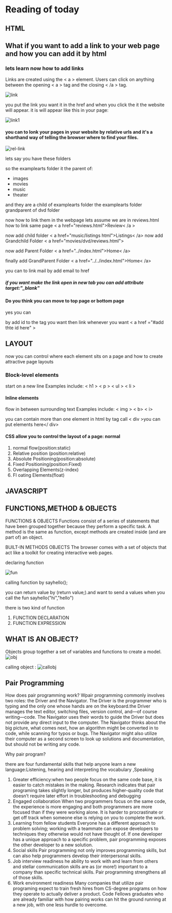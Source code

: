 # Reading of today

## HTML

## What if you want to add a link to your web page and how you can add it by html

### lets learn now how to add links

Links are created using the < a > element. Users can click on anything
between the opening < a > tag and the closing < /a > tag.

![link](images04/link.png)

you put the link you want it in the href and when you click the it the website will appear.
it is will appear like this in your page:

![link1](images04/link1.png)

#### you can to lonk your pages in your website by relative urls and it's a shorthand way of telling the browser where to find your files.

![rel-link](images04/rel-link.png)

lets say you have these folders

so the examplearts folder it the parent of:

- images
- movies
- music
- theater

and they are a child of examplearts folder
the examplearts folder grandparent of dvd folder

now how to link them in the webpage
lets assume we are in reviews.html how to link same page < a href="reviews.html">Review< /a >

now add child folder < a href="music/listings html">Listings< /a>
now add Grandchild Folder < a href="movies/dvd/reviews.html">

now add Parent Folder < a href="../index.html">Home< /a>

finally add GrandParent Folder < a href="../../index.html">Home< /a>

you can to link mail by add email to href

##### if you want make the link open in new tab you can add attribute target:"\_blank"

#### Do you think you can move to top page or bottom page

yes you can

by add id to the tag you want then link whenever you want < a href ="#add thte id here" >

## LAYOUT

now you can control where each element sits
on a page and how to create attractive
page layouts

### Block-level elements

start on a new line
Examples include:
< h1 > < p > < ul > < li >

#### Inline elements

flow in between
surrounding text
Examples include:
< img > < b> < i>

you can contain more than one element in html by tag call < div >you can put elements here</ div>

#### CSS allow you to control the layout of a page: normal

1. normal flow(position:static)
2. Relative position (position:relative)
3. Absolute Positioning(position:absolute)
4. Fixed Positioning(position:Fixed)
5. Overlapping Elements(z-index)
6. Fl oating Elements(float)

## JAVASCRIPT

## FUNCTIONS,METHOD & OBJECTS

FUNCTIONS & OBJECTS
Functions consist of a series of statements that have been grouped together because they perform a specific task.
A method is the same as function, except methods are created inside (and are part of) an object.

BUILT-IN METHODS OBJECTS
The browser comes with a set of objects that act like a toolkit for creating interactive web pages.

declaring function

![fun](images04/fun.png)

calling function by sayhello();

you can return value by (return value;).and want to send a values when you call the fun sayhello("hi","hello")

there is two kind of function

1. FUNCTION DECLARATION
2. FUNCTION EXPRESSION

## WHAT IS AN OBJECT?

Objects group together a set of variables and functions to create a model.
![obj](images04/obj.png)

calling object :
![callobj](images04/callobj.png)

## Pair Programming

How does pair programming work?
Wpair programming commonly involves two roles: the Driver and the Navigator. The Driver is the programmer who is typing and the only one whose hands are on the keyboard.the Driver manages the text editor, switching files, version control, and—of course writing—code. The Navigator uses their words to guide the Driver but does not provide any direct input to the computer. The Navigator thinks about the big picture, what comes next, how an algorithm might be converted in to code, while scanning for typos or bugs. The Navigator might also utilize their computer as a second screen to look up solutions and documentation, but should not be writing any code.

Why pair program?

there are four fundamental skills that help anyone learn a new language:Listening, hearing and interpreting the vocabulary ,Speaking

1. Greater efficiency:when two people focus on the same code base, it is easier to catch mistakes in the making. Research indicates that pair programing takes slightly longer, but produces higher-quality code that doesn’t require later effort in troubleshooting and debugging
2. Engaged collaboration
   When two programmers focus on the same code, the experience is more engaging and both programmers are more focused than if they were working alone. It is harder to procrastinate or get off track when someone else is relying on you to complete the work.
3. Learning from fellow students
   Everyone has a different approach to problem solving; working with a teammate can expose developers to techniques they otherwise would not have thought of. If one developer has a unique approach to a specific problem, pair programming exposes the other developer to a new solution.
4. Social skills
   Pair programming not only improves programming skills, but can also help programmers develop their interpersonal skills.
5. Job interview readiness
   he ability to work with and learn from others and stellar communication skills are as (or more!) important to a company than specific technical skills. Pair programming strengthens all of those skills.
6. Work environment readiness
   Many companies that utilize pair programing expect to train fresh hires from CS-degree programs on how they operate to actually deliver a product. Code Fellows graduates who are already familiar with how pairing works can hit the ground running at a new job, with one less hurdle to overcome.
